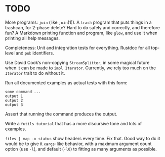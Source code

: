 # TODO

More programs: `join` (like `join`(1)). A `trash` program that puts things in a
trashcan, for 2-phase delete? Hard to do safely and correctly, and therefore
fun? A Markdown printing function and program, like `glow`, and use it when
printing all help messages.

Completeness: Unit and integration tests for everything. Rustdoc for all
top-level and `pub` identifiers.

Use David Cook’s non-copying `StreamSplitter`, in some magical future when it
can be made to `impl Iterator`. Currently, we rely too much on the `Iterator`
trait to do without it.

Run all documented examples as actual tests with this form:

```
some command ...
output 1
output 2
output 3
```

Assert that running the command produces the output.

Write a `futils tutorial` that has a more discursive tone and lots of examples.

`files | map -x status` show headers every time. Fix that. Good way to do it
would be to give it `xargs`-like behavior, with a maximum argument count option
(use `-l`), and default (`-l0`) to fitting as many arguments as possible.

